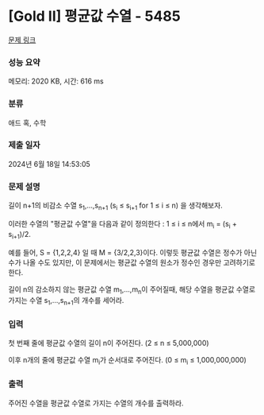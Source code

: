 # [Gold II] 평균값 수열 - 5485 

[문제 링크](https://www.acmicpc.net/problem/5485) 

### 성능 요약

메모리: 2020 KB, 시간: 616 ms

### 분류

애드 혹, 수학

### 제출 일자

2024년 6월 18일 14:53:05

### 문제 설명

<p>길이 n+1의 비감소 수열 s<sub>1</sub>,...,s<sub>n+1</sub> (s<sub>i</sub> ≤ s<sub>i+1</sub> for 1 ≤ i ≤ n) 을 생각해보자.</p>

<p>이러한 수열의 "평균값 수열"을 다음과 같이 정의한다 : 1 ≤ i ≤ n에서 m<sub>i</sub> = (s<sub>i</sub> + s<sub>i+1</sub>)/2.</p>

<p>예를 들어, S = {1,2,2,4} 일 때 M = {3/2,2,3}이다. 이렇듯 평균값 수열은 정수가 아닌 수가 나올 수도 있지만, 이 문제에서는 평균값 수열의 원소가 정수인 경우만 고려하기로 한다.</p>

<p>길이 n의 감소하지 않는 평균값 수열 m<sub>1</sub>,...,m<sub>n</sub>이 주어질때, 해당 수열을 평균값 수열로 가지는 수열 s<sub>1</sub>,...,s<sub>n+1</sub>의 개수를 세어라.</p>

### 입력 

 <p>첫 번째 줄에 평균값 수열의 길이 n이 주어진다. (2 ≤ n ≤ 5,000,000)</p>

<p>이후 n개의 줄에 평균값 수열 m<sub>i</sub>가 순서대로 주어진다. (0 ≤ m<sub>i</sub> ≤ 1,000,000,000)</p>

### 출력 

 <p>주어진 수열을 평균값 수열로 가지는 수열의 개수를 출력하라.</p>


